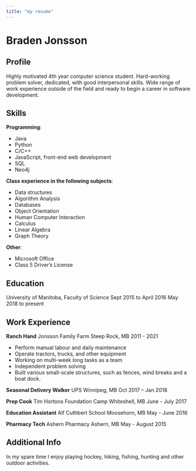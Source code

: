 ```yaml
---
title: "my resume"
---
```



# Braden Jonsson

## Profile

Highly motivated 4th year computer science student.
Hard-working problem solver, dedicated, with good interpersonal skills.
Wide range of work experience outside of the field and ready to begin a career in software development.

## Skills
**Programming**:

* Java  
* Python
* C/C++
* JavaScript, front-end web development
* SQL
* Neo4j

**Class experience in the following subjects**:
   * Data structures
   * Algorithm Analysis
   * Databases
   * Object Orientation
   * Human Computer Interaction
   * Calculus
   * Linear Algebra 
   * Graph Theory

**Other**:
   * Microsoft Office
   * Class 5 Driver’s License 

## Education
University of Manitoba, Faculty of Science
Sept 2015 to April 2016
May 2018 to present

## Work Experience
**Ranch Hand**	Jonsson Family Farm
Steep Rock, MB	2011 - 2021

* Perform manual labour and daily maintenance
* Operate tractors, trucks, and other equipment
* Working on multi-week long tasks as a team
* Independent problem solving
* Built various small-scale structures, 
  such as fences, wind breaks and a boat dock.

**Seasonal Delivery Walker**	UPS
Winnipeg, MB	Oct 2017 – Jan 2018

**Prep Cook**	Tim Hortons Foundation Camp
Whiteshell, MB	 June - July 2017

**Education Assistant**	Alf Cuthbert School
Moosehorn, MB	 May - June 2016

**Pharmacy Tech**	Ashern Pharmacy
Ashern, MB	May - August 2015

## Additional Info

In my spare time I enjoy playing hockey, hiking, fishing, hunting and other outdoor activities.
